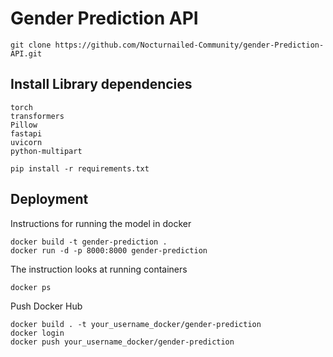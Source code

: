 # Gender Prediction API

```
git clone https://github.com/Nocturnailed-Community/gender-Prediction-API.git
```

## Install Library dependencies

```
torch
transformers
Pillow
fastapi
uvicorn
python-multipart
```

```
pip install -r requirements.txt
```

## Deployment

Instructions for running the model in docker

```
docker build -t gender-prediction .
docker run -d -p 8000:8000 gender-prediction
```

The instruction looks at running containers

```
docker ps
```

Push Docker Hub

```
docker build . -t your_username_docker/gender-prediction
docker login
docker push your_username_docker/gender-prediction
```